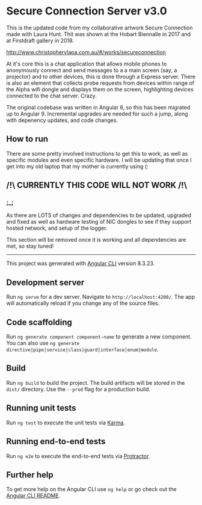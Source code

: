 # Secure Connection Server v3.0

This is the updated code from my collaborative artwork Secure Connection made with Laura Hunt. Thit was shown at the Hobart Biennalle in 2017 and at Firstdraft gallery in 2018. 

http://www.christophervlapa.com.au/#/works/secureconnection

At it's core this is a chat application that allows mobile phones to anonymously connect and send messages to a a main screen (say, a projector) and to other devices, this is done through a Express server. There is also an element that collects probe requests from devices within range of the Alpha wifi dongle and displays them on the screen, highlighting devices connected to the chat server. Crazy.

The original codebase was written in Angular 6, so this has been migrated up to Angular 9. Incremental upgrades are needed for such a jump, along with depenency updates, and code changes.

## How to run

There are some pretty involved instructions to get this to work, as well as specific modules and even specific hardware. I will be updating that once I get into my old laptop that my mother is currently using (:

## /!\ CURRENTLY THIS CODE WILL NOT WORK /!\
### ;_;

As there are LOTS of changes and dependencies to be updated, upgraded and fixed as well as hardware testing of NIC dongles to see if they support hosted network, and setup of the logger.

This section will be removed once it is working and all dependencies are met, so stay tuned!

---

This project was generated with [Angular CLI](https://github.com/angular/angular-cli) version 8.3.23.

## Development server

Run `ng serve` for a dev server. Navigate to `http://localhost:4200/`. The app will automatically reload if you change any of the source files.

## Code scaffolding

Run `ng generate component component-name` to generate a new component. You can also use `ng generate directive|pipe|service|class|guard|interface|enum|module`.

## Build

Run `ng build` to build the project. The build artifacts will be stored in the `dist/` directory. Use the `--prod` flag for a production build.

## Running unit tests

Run `ng test` to execute the unit tests via [Karma](https://karma-runner.github.io).

## Running end-to-end tests

Run `ng e2e` to execute the end-to-end tests via [Protractor](http://www.protractortest.org/).

## Further help

To get more help on the Angular CLI use `ng help` or go check out the [Angular CLI README](https://github.com/angular/angular-cli/blob/master/README.md).
